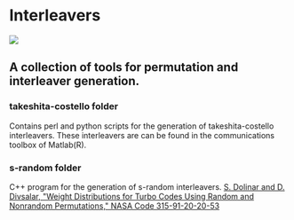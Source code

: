 # Interleavers

<img src="https://travis-ci.org/pliptor/Interleavers.svg?branch=master">

## A collection of tools for permutation and interleaver generation.

### takeshita-costello folder
Contains perl and python scripts for the generation of takeshita-costello interleavers.
These interleavers are can be found in the communications toolbox of Matlab(R).

### s-random folder
C++ program for the generation of s-random interleavers.
[S. Dolinar and D. Divsalar, "Weight Distributions for Turbo Codes Using Random and Nonrandom Permutations,"
NASA Code 315-91-20-20-53](http://ipnpr.jpl.nasa.gov/progress_report/42-122/122B.pdf)
